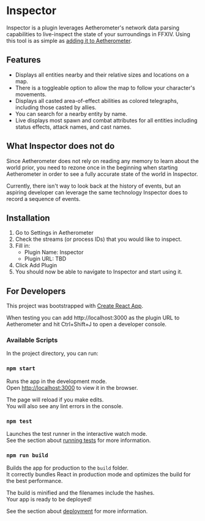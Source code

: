 # Inspector

Inspector is a plugin leverages Aetherometer's network data parsing
capabilities to live-inspect the state of your surroundings in FFXIV.
Using this tool is as simple as [adding it to Aetherometer](#installation).

## Features

- Displays all entities nearby and their relative sizes and locations on a map.
- There is a toggleable option to allow the map to follow your character's movements.
- Displays all casted area-of-effect abilities as colored telegraphs, including those casted by allies.
- You can search for a nearby entity by name.
- Live displays most spawn and combat attributes for all entities including
  status effects, attack names, and cast names.

## What Inspector does not do

Since Aetherometer does not rely on reading any memory to learn about the
world prior, you need to rezone once in the beginning when starting
Aetherometer in order to see a fully accurate state of the world in
Inspector.

Currently, there isn't way to look back at the history of events, but an
aspiring developer can leverage the same technology Inspector does to record
a sequence of events.

## Installation

1. Go to Settings in Aetherometer
2. Check the streams (or process IDs) that you would like to inspect.
3. Fill in:
    - Plugin Name: Inspector
    - Plugin URL: TBD
4. Click Add Plugin
5. You should now be able to navigate to Inspector and start using it.

## For Developers

This project was bootstrapped with [Create React App](https://github.com/facebook/create-react-app).

When testing you can add http://localhost:3000 as the plugin URL to
Aetherometer and hit Ctrl+Shift+J to open a developer console.

### Available Scripts

In the project directory, you can run:

### `npm start`

Runs the app in the development mode.<br>
Open [http://localhost:3000](http://localhost:3000) to view it in the browser.

The page will reload if you make edits.<br>
You will also see any lint errors in the console.

### `npm test`

Launches the test runner in the interactive watch mode.<br>
See the section about [running tests](https://facebook.github.io/create-react-app/docs/running-tests) for more information.

### `npm run build`

Builds the app for production to the `build` folder.<br>
It correctly bundles React in production mode and optimizes the build for the best performance.

The build is minified and the filenames include the hashes.<br>
Your app is ready to be deployed!

See the section about [deployment](https://facebook.github.io/create-react-app/docs/deployment) for more information.
